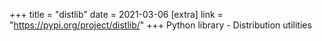 +++
title = "distlib"
date = 2021-03-06
[extra]
link = "https://pypi.org/project/distlib/"
+++
Python library - Distribution utilities


